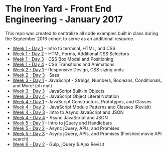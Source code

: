# The Iron Yard - Front End Engineering - January 2017
This repo was created to centralize all code examples built in class during the September 2016 cohort to serve as an additional resource.

- [Week 1 - Day 1](week1-day1) - Intro to terminal, HTML, and CSS
- [Week 1 - Day 2](week1-day2) - HTML Forms, Additional CSS Selectors
- [Week 1 - Day 3](week1-day3) - CSS Box Model and Positioning
- [Week 1 - Day 4](week1-day4) - CSS Transitions and Animations
- [Week 2 - Day 1](week2-day1) - Responsive Design, CSS sizing units
- [Week 2 - Day 3](week2-day3) - Sass
- [Week 3 - Day 1](week3-day1) - JavaScript - Strings, Numbers, Booleans, Conditionals, and More! (oh my!)
- [Week 3 - Day 3](week3-day3) - JavaScript Built-In Objects
- [Week 3 - Day 4](week3-day4) - JavaScript Object Literal Notation
- [Week 4 - Day 1](week4-day1) - JavaScript Constructors, Prototypes, and Classes
- [Week 4 - Day 2](week4-day2) - JavaScript Module Patterns and Classes (Revisit)
- [Week 4 - Day 3](week4-day3) - Intro to Async JavaScript and JSON
- [Week 4 - Day 4](week4-day4) - Async JavaScript and JSON
- [Week 5 - Day 1](week5-day1) - Intro to jQuery and Handlebars
- [Week 5 - Day 2](week5-day2) - Async jQuery, APIs, and Promises
- [Week 5 - Day 3](week5-day3) - Async jQuery, APIs, and Promises (Finished movie API search)
- [Week 6 - Day 2](week6-day2) - Gulp, jQuery $.Ajax Revisit

